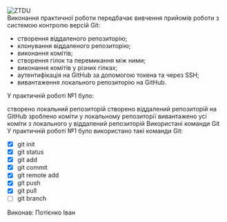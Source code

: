 ![ZTDU](https://media.ztu.edu.ua/wp-content/uploads/2020/02/Group-6-1-1536x465.png)  
Виконання практичної роботи передбачає вивчення прийомів роботи з системою контролю версій Git:
 - створення віддаленого репозиторію;
 - клонування віддаленого репозиторію;
 - виконання комітів;
 - створення гілок та перемикання між ними;
 - виконання комітів у різних гілках;
 - аутентифікація на GitHub за допомогою токена та через SSH;
 - вивантаження локального репозиторію на GitHub.

У практичній роботі №1 було:

створено локальний репозиторій
створено віддалений репозиторій на GitHub
зроблено коміти у локальному репозиторії
вивантажено усі коміти з локального у віддалений репозиторій
Використані команди Git  
У практичній роботі №1 було використано такі команди Git:
 - [x] git init
 - [x] git status
 - [x] git add
 - [x] git commit
 - [x] git remote add
 - [x] git push
 - [x] git pull
 - [ ] git branch

Виконав: Потієнко Іван
